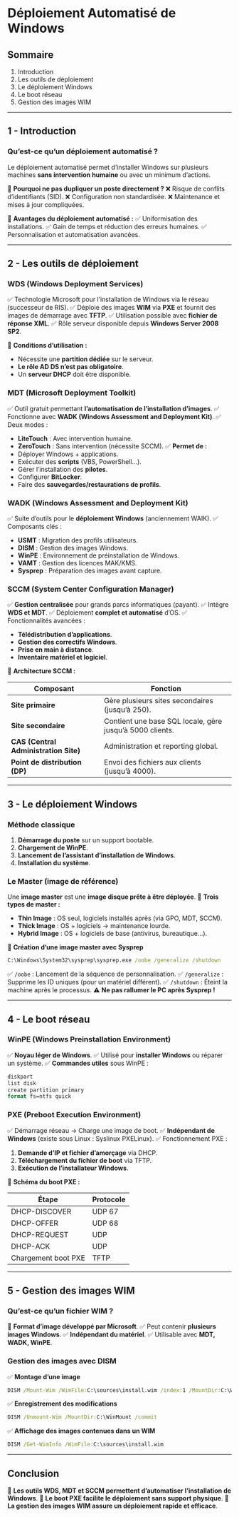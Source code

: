 # Déploiement Automatisé de Windows

## **Sommaire**

1. Introduction
2. Les outils de déploiement
3. Le déploiement Windows
4. Le boot réseau
5. Gestion des images WIM

---

## **1 - Introduction**

### **Qu’est-ce qu’un déploiement automatisé ?**

Le déploiement automatisé permet d’installer Windows sur plusieurs machines **sans intervention humaine** ou avec un minimum d’actions.

📌 **Pourquoi ne pas dupliquer un poste directement ?**
❌ Risque de conflits d’identifiants (SID).
❌ Configuration non standardisée.
❌ Maintenance et mises à jour compliquées.

📌 **Avantages du déploiement automatisé :**
✅ Uniformisation des installations.
✅ Gain de temps et réduction des erreurs humaines.
✅ Personnalisation et automatisation avancées.

---

## **2 - Les outils de déploiement**

### **WDS (Windows Deployment Services)**

✅ Technologie Microsoft pour l’installation de Windows via le réseau (successeur de RIS).
✅ Déploie des images **WIM** via **PXE** et fournit des images de démarrage avec **TFTP**.
✅ Utilisation possible avec **fichier de réponse XML**.
✅ Rôle serveur disponible depuis **Windows Server 2008 SP2**.

📌 **Conditions d’utilisation :**

- Nécessite une **partition dédiée** sur le serveur.
- **Le rôle AD DS n’est pas obligatoire**.
- Un **serveur DHCP** doit être disponible.

### **MDT (Microsoft Deployment Toolkit)**

✅ Outil gratuit permettant **l’automatisation de l’installation d’images**.
✅ Fonctionne avec **WADK (Windows Assessment and Deployment Kit)**.
✅ Deux modes :

- **LiteTouch** : Avec intervention humaine.
- **ZeroTouch** : Sans intervention (nécessite SCCM).
  ✅ **Permet de :**
- Déployer Windows + applications.
- Exécuter des **scripts** (VBS, PowerShell…).
- Gérer l’installation des **pilotes**.
- Configurer **BitLocker**.
- Faire des **sauvegardes/restaurations de profils**.

### **WADK (Windows Assessment and Deployment Kit)**

✅ Suite d’outils pour le **déploiement Windows** (anciennement WAIK).
✅ Composants clés :

- **USMT** : Migration des profils utilisateurs.
- **DISM** : Gestion des images Windows.
- **WinPE** : Environnement de préinstallation de Windows.
- **VAMT** : Gestion des licences MAK/KMS.
- **Sysprep** : Préparation des images avant capture.

### **SCCM (System Center Configuration Manager)**

✅ **Gestion centralisée** pour grands parcs informatiques (payant).
✅ Intègre **WDS et MDT**.
✅ Déploiement **complet et automatisé** d’OS.
✅ Fonctionnalités avancées :

- **Télédistribution d’applications**.
- **Gestion des correctifs Windows**.
- **Prise en main à distance**.
- **Inventaire matériel et logiciel**.

📌 **Architecture SCCM :**

| Composant                             | Fonction                                                 |
| ------------------------------------- | -------------------------------------------------------- |
| **Site primaire**                     | Gère plusieurs sites secondaires (jusqu’à 250).          |
| **Site secondaire**                   | Contient une base SQL locale, gère jusqu’à 5000 clients. |
| **CAS (Central Administration Site)** | Administration et reporting global.                      |
| **Point de distribution (DP)**        | Envoi des fichiers aux clients (jusqu’à 4000).           |

---

## **3 - Le déploiement Windows**

### **Méthode classique**

1. **Démarrage du poste** sur un support bootable.
2. **Chargement de WinPE**.
3. **Lancement de l’assistant d’installation de Windows**.
4. **Installation du système**.

### **Le Master (image de référence)**

Une **image master** est une **image disque prête à être déployée**.
📌 **Trois types de master :**

- **Thin Image** : OS seul, logiciels installés après (via GPO, MDT, SCCM).
- **Thick Image** : OS + logiciels → maintenance lourde.
- **Hybrid Image** : OS + logiciels de base (antivirus, bureautique…).

📌 **Création d’une image master avec Sysprep**

```cmd
C:\Windows\System32\sysprep\sysprep.exe /oobe /generalize /shutdown
```

✅ `/oobe` : Lancement de la séquence de personnalisation.
✅ `/generalize` : Supprime les ID uniques (pour un matériel différent).
✅ `/shutdown` : Éteint la machine après le processus.
⚠️ **Ne pas rallumer le PC après Sysprep !**

---

## **4 - Le boot réseau**

### **WinPE (Windows Preinstallation Environment)**

✅ **Noyau léger de Windows**.
✅ Utilisé pour **installer Windows** ou réparer un système.
✅ **Commandes utiles** sous WinPE :

```cmd
diskpart
list disk
create partition primary
format fs=ntfs quick
```

### **PXE (Preboot Execution Environment)**

✅ Démarrage réseau → Charge une image de boot.
✅ **Indépendant de Windows** (existe sous Linux : Syslinux PXELinux).
✅ Fonctionnement PXE :

1. **Demande d’IP et fichier d’amorçage** via DHCP.
2. **Téléchargement du fichier de boot** via TFTP.
3. **Exécution de l’installateur Windows**.

📌 **Schéma du boot PXE :**

| Étape               | Protocole |
| ------------------- | --------- |
| DHCP-DISCOVER       | UDP 67    |
| DHCP-OFFER          | UDP 68    |
| DHCP-REQUEST        | UDP       |
| DHCP-ACK            | UDP       |
| Chargement boot PXE | TFTP      |

---

## **5 - Gestion des images WIM**

### **Qu’est-ce qu’un fichier WIM ?**

📌 **Format d’image développé par Microsoft**.
✅ Peut contenir **plusieurs images Windows**.
✅ **Indépendant du matériel**.
✅ Utilisable avec **MDT, WADK, WinPE**.

### **Gestion des images avec DISM**

✅ **Montage d’une image**

```cmd
DISM /Mount-Wim /WimFile:C:\sources\install.wim /index:1 /MountDir:C:\WinMount
```

✅ **Enregistrement des modifications**

```cmd
DISM /Unmount-Wim /MountDir:C:\WinMount /commit
```

✅ **Affichage des images contenues dans un WIM**

```cmd
DISM /Get-WimInfo /WimFile:C:\sources\install.wim
```

---

## **Conclusion**

📌 **Les outils WDS, MDT et SCCM permettent d’automatiser l’installation de Windows**.
📌 **Le boot PXE facilite le déploiement sans support physique**.
📌 **La gestion des images WIM assure un déploiement rapide et efficace**.



